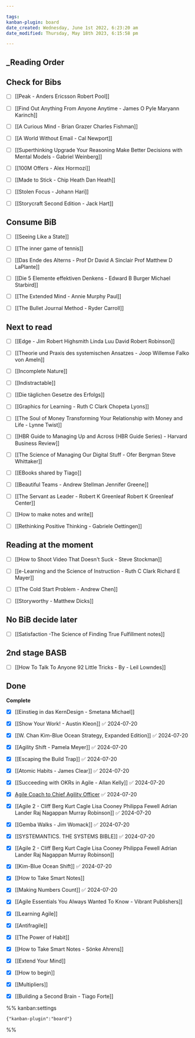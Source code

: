 ```yaml
---

tags: 
kanban-plugin: board
date_created: Wednesday, June 1st 2022, 6:23:20 am
date_modified: Thursday, May 18th 2023, 6:15:58 pm

---
```


## _Reading Order



## Check for Bibs

- [ ] [[Peak - Anders Ericsson Robert Pool]]
- [ ] [[Find Out Anything From Anyone Anytime - James O Pyle Maryann Karinch]]
- [ ] [[A Curious Mind - Brian Grazer Charles Fishman]]
- [ ] [[A World Without Email - Cal Newport]]
- [ ] [[Superthinking Upgrade Your Reasoning Make Better Decisions with Mental Models - Gabriel Weinberg]]
- [ ] [[100M Offers - Alex Hormozi]]
- [ ] [[Made to Stick - Chip Heath Dan Heath]]
- [ ] [[Stolen Focus - Johann Hari]]
- [ ] [[Storycraft Second Edition - Jack Hart]]


## Consume BiB

- [ ] [[Seeing Like a State]]
- [ ] [[The inner game of tennis]]
- [ ] [[Das Ende des Alterns - Prof Dr David A Sinclair Prof Matthew D LaPlante]]
- [ ] [[Die 5 Elemente effektiven Denkens - Edward B Burger Michael Starbird]]
- [ ] [[The Extended Mind - Annie Murphy Paul]]
- [ ] [[The Bullet Journal Method - Ryder Carroll]]


## Next to read

- [ ] [[Edge - Jim Robert Highsmith Linda Luu David Robert Robinson]]
- [ ] [[Theorie und Praxis des systemischen Ansatzes - Joop Willemse Falko von Ameln]]
- [ ] [[Incomplete Nature]]
- [ ] [[Indistractable]]
- [ ] [[Die täglichen Gesetze des Erfolgs]]
- [ ] [[Graphics for Learning - Ruth C Clark Chopeta Lyons]]
- [ ] [[The Soul of Money Transforming Your Relationship with Money and Life - Lynne Twist]]
- [ ] [[HBR Guide to Managing Up and Across (HBR Guide Series) - Harvard Business Review]]
- [ ] [[The Science of Managing Our Digital Stuff - Ofer Bergman Steve Whittaker]]
- [ ] [[EBooks shared by Tiago]]
- [ ] [[Beautiful Teams - Andrew Stellman Jennifer Greene]]
- [ ] [[The Servant as Leader - Robert K Greenleaf Robert K Greenleaf Center]]
- [ ] [[How to make notes and write]]
- [ ] [[Rethinking Positive Thinking - Gabriele Oettingen]]


## Reading at the moment

- [ ] [[How to Shoot Video That Doesn't Suck - Steve Stockman]]
- [ ] [[e-Learning and the Science of Instruction - Ruth C Clark Richard E Mayer]]
- [ ] [[The Cold Start Problem - Andrew Chen]]
- [ ] [[Storyworthy - Matthew Dicks]]


## No BiB decide later

- [ ] [[Satisfaction -The Science of Finding True Fulfillment notes]]


## 2nd stage BASB

- [ ] [[How To Talk To Anyone 92 Little Tricks - By - Leil Lowndes]]


## Done

**Complete**
- [x] [[Einstieg in das KernDesign - Smetana Michael]]
- [x] [[Show Your Work! - Austin Kleon]] ✅ 2024-07-20
- [x] [[W. Chan Kim-Blue Ocean Strategy, Expanded Edition]] ✅ 2024-07-20
- [x] [[Agility Shift - Pamela Meyer]] ✅ 2024-07-20
- [x] [[Escaping the Build Trap]] ✅ 2024-07-20
- [x] [[Atomic Habits - James Clear]] ✅ 2024-07-20
- [x] [[Succeeding with OKRs in Agile - Allan Kelly]] ✅ 2024-07-20
- [x] [Agile Coach to Chief Agility Officer](https://www.amazon.de/Agile-Coach-Chief-Agility-Officer-ebook/dp/B0B5NZ2BSY/ref=tmm_kin_swatch_0?_encoding=UTF8&qid=1659707787&sr=8-2) ✅ 2024-07-20
- [x] [[Agile 2 - Cliff Berg Kurt Cagle Lisa Cooney Philippa Fewell Adrian Lander Raj Nagappan Murray Robinson]] ✅ 2024-07-20
- [x] [[Gemba Walks - Jim Womack]] ✅ 2024-07-20
- [x] [[SYSTEMANTICS. THE SYSTEMS BIBLE]] ✅ 2024-07-20
- [x] [[Agile 2 - Cliff Berg Kurt Cagle Lisa Cooney Philippa Fewell Adrian Lander Raj Nagappan Murray Robinson]]
- [x] [[Kim-Blue Ocean Shift]] ✅ 2024-07-20
- [x] [[How to Take Smart Notes]]
- [x] [[Making Numbers Count]] ✅ 2024-07-20
- [x] [[Agile Essentials You Always Wanted To Know - Vibrant Publishers]]
- [x] [[Learning Agile]]
- [x] [[Antifragile]]
- [x] [[The Power of Habit]]
- [x] [[How to Take Smart Notes - Sönke Ahrens]]
- [x] [[Extend Your Mind]]
- [x] [[How to begin]]
- [x] [[Multipliers]]
- [x] [[Building a Second Brain - Tiago Forte]]




%% kanban:settings
```
{"kanban-plugin":"board"}
```
%%